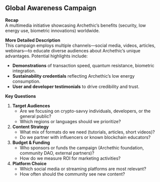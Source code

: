 ## Global Awareness Campaign
**Recap**  
A multimedia initiative showcasing Archethic’s benefits (security, low energy use, biometric innovations) worldwide.

**More Detailed Description**  
This campaign employs multiple channels—social media, videos, articles, webinars—to educate diverse audiences about Archethic’s unique advantages. Potential highlights include:
- **Demonstrations** of transaction speed, quantum resistance, biometric integration.
- **Sustainability credentials** reflecting Archethic’s low energy consumption.
- **User and developer testimonials** to drive credibility and trust.

**Key Questions**  
1. **Target Audiences**  
   - Are we focusing on crypto-savvy individuals, developers, or the general public?  
   - Which regions or languages should we prioritize?  
2. **Content Strategy**  
   - What mix of formats do we need (tutorials, articles, short videos)?  
   - Do we partner with influencers or known blockchain educators?  
3. **Budget & Funding**  
   - Who sponsors or funds the campaign (Archethic foundation, community DAO, external partners)?  
   - How do we measure ROI for marketing activities?  
4. **Platform Choice**  
   - Which social media or streaming platforms are most relevant?  
   - How often should the community see new content?
